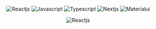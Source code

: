 
<div align="center">

  <a>![Reactjs](https://img.shields.io/badge/React.js-4.5/5-success)</a>
  <a>![Javascript](https://img.shields.io/badge/Javascript-4/5-success)</a>
  <a>![Typescript](https://img.shields.io/badge/Typescript-4/5-success)</a>
  <a>![Nextjs](https://img.shields.io/badge/Next.js-4/5-success)</a>
  <a>![Materialui](https://img.shields.io/badge/MUI-4.5/5-success)</a>
  
</div>


<div align="center">

  <a>![Reactjs](https://img.shields.io/badge/React.js-4.5/5-success)</a>
  
</div>
